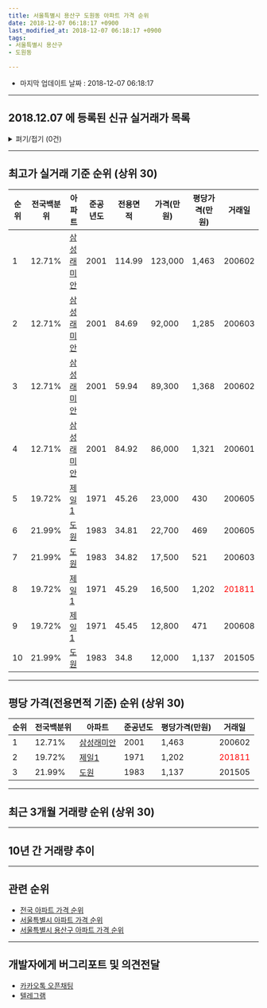 ```yaml
---
title: 서울특별시 용산구 도원동 아파트 가격 순위
date: 2018-12-07 06:18:17 +0900
last_modified_at: 2018-12-07 06:18:17 +0900
tags:
- 서울특별시 용산구
- 도원동

---
```


* 마지막 업데이트 날짜 : 2018-12-07 06:18:17

---

## 2018.12.07 에 등록된 신규 실거래가 목록

<details>
<summary>펴기/접기 (0건)</summary>
<div markdown="1">

|아파트|전국백분위|준공년도|전용면적|가격(만원)|평당가격(만원)|거래일|
|---|---|---|---|---|---|---|
|없음|||||||


</div>
</details>

---

## 최고가 실거래 기준 순위 (상위 30)


|순위|전국백분위|아파트|준공년도|전용면적|가격(만원)|평당가격(만원)|거래일|
|---|---|---|---|---|---|---|---|
|1|12.71%|[삼성래미안](https://search.naver.com/search.naver?query=%EC%84%9C%EC%9A%B8%ED%8A%B9%EB%B3%84%EC%8B%9C+%EC%9A%A9%EC%82%B0%EA%B5%AC+%EB%8F%84%EC%9B%90%EB%8F%99+%EC%82%BC%EC%84%B1%EB%9E%98%EB%AF%B8%EC%95%88)|2001|114.99|123,000|1,463|200602|
|2|12.71%|[삼성래미안](https://search.naver.com/search.naver?query=%EC%84%9C%EC%9A%B8%ED%8A%B9%EB%B3%84%EC%8B%9C+%EC%9A%A9%EC%82%B0%EA%B5%AC+%EB%8F%84%EC%9B%90%EB%8F%99+%EC%82%BC%EC%84%B1%EB%9E%98%EB%AF%B8%EC%95%88)|2001|84.69|92,000|1,285|200603|
|3|12.71%|[삼성래미안](https://search.naver.com/search.naver?query=%EC%84%9C%EC%9A%B8%ED%8A%B9%EB%B3%84%EC%8B%9C+%EC%9A%A9%EC%82%B0%EA%B5%AC+%EB%8F%84%EC%9B%90%EB%8F%99+%EC%82%BC%EC%84%B1%EB%9E%98%EB%AF%B8%EC%95%88)|2001|59.94|89,300|1,368|200602|
|4|12.71%|[삼성래미안](https://search.naver.com/search.naver?query=%EC%84%9C%EC%9A%B8%ED%8A%B9%EB%B3%84%EC%8B%9C+%EC%9A%A9%EC%82%B0%EA%B5%AC+%EB%8F%84%EC%9B%90%EB%8F%99+%EC%82%BC%EC%84%B1%EB%9E%98%EB%AF%B8%EC%95%88)|2001|84.92|86,000|1,321|200601|
|5|19.72%|[제일1](https://search.naver.com/search.naver?query=%EC%84%9C%EC%9A%B8%ED%8A%B9%EB%B3%84%EC%8B%9C+%EC%9A%A9%EC%82%B0%EA%B5%AC+%EB%8F%84%EC%9B%90%EB%8F%99+%EC%A0%9C%EC%9D%BC1)|1971|45.26|23,000|430|200605|
|6|21.99%|[도원](https://search.naver.com/search.naver?query=%EC%84%9C%EC%9A%B8%ED%8A%B9%EB%B3%84%EC%8B%9C+%EC%9A%A9%EC%82%B0%EA%B5%AC+%EB%8F%84%EC%9B%90%EB%8F%99+%EB%8F%84%EC%9B%90)|1983|34.81|22,700|469|200605|
|7|21.99%|[도원](https://search.naver.com/search.naver?query=%EC%84%9C%EC%9A%B8%ED%8A%B9%EB%B3%84%EC%8B%9C+%EC%9A%A9%EC%82%B0%EA%B5%AC+%EB%8F%84%EC%9B%90%EB%8F%99+%EB%8F%84%EC%9B%90)|1983|34.82|17,500|521|200603|
|8|19.72%|[제일1](https://search.naver.com/search.naver?query=%EC%84%9C%EC%9A%B8%ED%8A%B9%EB%B3%84%EC%8B%9C+%EC%9A%A9%EC%82%B0%EA%B5%AC+%EB%8F%84%EC%9B%90%EB%8F%99+%EC%A0%9C%EC%9D%BC1)|1971|45.29|16,500|1,202|<span style="color:red">201811</span>|
|9|19.72%|[제일1](https://search.naver.com/search.naver?query=%EC%84%9C%EC%9A%B8%ED%8A%B9%EB%B3%84%EC%8B%9C+%EC%9A%A9%EC%82%B0%EA%B5%AC+%EB%8F%84%EC%9B%90%EB%8F%99+%EC%A0%9C%EC%9D%BC1)|1971|45.45|12,800|471|200608|
|10|21.99%|[도원](https://search.naver.com/search.naver?query=%EC%84%9C%EC%9A%B8%ED%8A%B9%EB%B3%84%EC%8B%9C+%EC%9A%A9%EC%82%B0%EA%B5%AC+%EB%8F%84%EC%9B%90%EB%8F%99+%EB%8F%84%EC%9B%90)|1983|34.8|12,000|1,137|201505|


---

## 평당 가격(전용면적 기준) 순위 (상위 30)


|순위|전국백분위|아파트|준공년도|평당가격(만원)|거래일|
|---|---|---|---|---|---|
|1|12.71%|[삼성래미안](https://search.naver.com/search.naver?query=%EC%84%9C%EC%9A%B8%ED%8A%B9%EB%B3%84%EC%8B%9C+%EC%9A%A9%EC%82%B0%EA%B5%AC+%EB%8F%84%EC%9B%90%EB%8F%99+%EC%82%BC%EC%84%B1%EB%9E%98%EB%AF%B8%EC%95%88)|2001|1,463|200602|
|2|19.72%|[제일1](https://search.naver.com/search.naver?query=%EC%84%9C%EC%9A%B8%ED%8A%B9%EB%B3%84%EC%8B%9C+%EC%9A%A9%EC%82%B0%EA%B5%AC+%EB%8F%84%EC%9B%90%EB%8F%99+%EC%A0%9C%EC%9D%BC1)|1971|1,202|<span style="color:red">201811</span>|
|3|21.99%|[도원](https://search.naver.com/search.naver?query=%EC%84%9C%EC%9A%B8%ED%8A%B9%EB%B3%84%EC%8B%9C+%EC%9A%A9%EC%82%B0%EA%B5%AC+%EB%8F%84%EC%9B%90%EB%8F%99+%EB%8F%84%EC%9B%90)|1983|1,137|201505|


---

## 최근 3개월 거래량 순위 (상위 30)


<div style="width:100%;">
    <canvas id="deal_count_ranking" height="250"></canvas>
</div>


<script>
new Chart(document.getElementById("deal_count_ranking"), {
    type: 'horizontalBar',
    data: {
        labels: ['삼성래미안', '제일1'],
        datasets: [{
            label: '실거래 수',
            data: [2, 1],
            borderColor: "rgba(255, 0, 128, 1)",
            backgroundColor: "rgba(255, 0, 128, 0.5)",
            fill: false,
        }]
    },
    options: {
        responsive: true,
        title: {
            display: true,
            text: '최근 3개월 거래량 순위'
        },
        tooltips: {
            mode: 'index',
            intersect: false,
            callbacks: {
                title: function(tooltipItems, data) {
                    return "실거래 수:";
                },
                label: function(tooltipItem, data) {
                    return data.labels[tooltipItem.index] + ": " + tooltipItem.xLabel;
                }
            }
        },
        hover: {
            mode: 'nearest',
            intersect: true
        },
        scales: {
            xAxes: [{
                display: true,
                scaleLabel: {
                    display: true,
                    labelString: '실거래 수'
                },
                ticks: {
                    suggestedMin: 0,
                }
            }],
            yAxes: [{
                display: true,
                ticks: {
                    autoSkip: false,
                    callback: function(value, index, values) {
                        if (value.length > 15)
                            return value.substr(0, 13) + "...";
                        else
                            return value;
                    }
                },
                scaleLabel: {
                    display: false,
                }
            }]
        }
    }
});

</script>


---

## 10년 간 거래량 추이


<div style="width:100%;">
    <canvas id="deal_progress" height="250"></canvas>
</div>

<script>
new Chart(document.getElementById("deal_progress"), {
    type: 'line',
    data: {
        labels: ['200812','200901','200902','200903','200904','200905','200906','200907','200908','200909','200910','200911','200912','201001','201002','201003','201004','201005','201006','201007','201008','201009','201010','201011','201012','201101','201102','201103','201104','201105','201106','201107','201108','201109','201110','201111','201112','201201','201202','201203','201204','201205','201206','201207','201208','201209','201210','201211','201212','201301','201302','201303','201304','201305','201306','201307','201308','201309','201310','201311','201312','201401','201402','201403','201404','201405','201406','201407','201408','201409','201410','201411','201412','201501','201502','201503','201504','201505','201506','201507','201508','201509','201510','201511','201512','201601','201602','201603','201604','201605','201606','201607','201608','201609','201610','201611','201612','201701','201702','201703','201704','201705','201706','201707','201708','201709','201710','201711','201712','201801','201802','201803','201804','201805','201806','201807','201808','201809','201810','201811','201812'],
        datasets: [{
            label: '실거래 수',
            pointRadius: 1,
            data: [3, 8, 5, 5, 13, 10, 10, 6, 15, 7, 2, 1, 8, 7, 7, 4, 2, 5, 1, 3, 6, 2, 9, 13, 8, 9, 7, 9, 2, 1, 5, 4, 4, 4, 9, 3, 4, 6, 3, 3, 5, 3, 1, 1, 4, 2, 0, 3, 5, 1, 3, 3, 4, 8, 8, 2, 5, 7, 9, 3, 9, 6, 7, 12, 11, 6, 4, 4, 10, 9, 11, 9, 5, 7, 13, 18, 13, 15, 15, 10, 9, 7, 13, 5, 7, 3, 5, 2, 13, 13, 21, 17, 9, 7, 12, 6, 4, 1, 6, 12, 6, 21, 15, 15, 5, 10, 3, 8, 19, 9, 2, 10, 7, 5, 10, 8, 8, 5, 2, 1, 0],
            borderColor: "rgba(255, 201, 14, 1)",
            backgroundColor: "rgba(255, 201, 14, 0.5)",
            fill: true,
        }]
    },
    options: {
        responsive: true,
        title: {
            display: true,
            text: '10년간 거래량 추이'
        },
        tooltips: {
            mode: 'index',
            intersect: false,
        },
        hover: {
            mode: 'nearest',
            intersect: true
        },
        scales: {
            xAxes: [{
                display: true,
                scaleLabel: {
                    display: true,
                    labelString: '년/월'
                }
            }],
            yAxes: [{
                display: true,
                ticks: {
                    suggestedMin: 0,
                },
                scaleLabel: {
                    display: true,
                    labelString: '실거래 수'
                }
            }]
        }
    }
});

</script>


---

## 관련 순위

- [전국 아파트 가격 순위](https://inasie.github.io/apt-ranking/전국)
- [서울특별시 아파트 가격 순위](https://inasie.github.io/apt-ranking/서울특별시)
- [서울특별시 용산구 아파트 가격 순위](https://inasie.github.io/apt-ranking/서울특별시-용산구)


---

## 개발자에게 버그리포트 및 의견전달

- [카카오톡 오픈채팅](https://open.kakao.com/o/gLJUAP4)
- [텔레그램](https://t.me/inasie)

